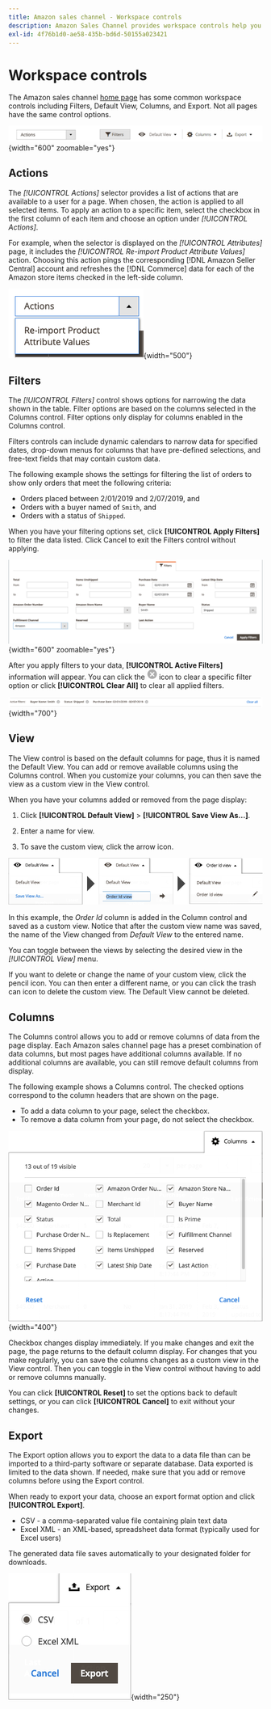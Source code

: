 ```yaml
---
title: Amazon sales channel - Workspace controls
description: Amazon Sales Channel provides workspace controls help you locate listings, view information, and easily and apply actions.
exl-id: 4f76b1d0-ae58-435b-bd6d-50155a023421
---
```

# Workspace controls

The Amazon sales channel [home page](./amazon-sales-channel-home.md) has some common workspace controls including Filters, Default View, Columns, and Export. Not all pages have the same control options.

![Amazon Sales Channel workspace control examples](assets/amazon-workspace-controls.png){width="600" zoomable="yes"}

## Actions

The _[!UICONTROL Actions]_ selector provides a list of actions that are available to a user for a page. When chosen, the action is applied to all selected items. To apply an action to a specific item, select the checkbox in the first column of each item and choose an option under _[!UICONTROL Actions]_.

For example, when the selector is displayed on the _[!UICONTROL Attributes]_ page, it includes the _[!UICONTROL Re-import Product Attribute Values]_ action. Choosing this action pings the corresponding [!DNL Amazon Seller Central] account and refreshes the [!DNL Commerce] data for each of the Amazon store items checked in the left-side column.

![Actions menu example](assets/amazon-sales-channel-home-actions-option.png){width="500"}

## Filters

The _[!UICONTROL Filters]_ control shows options for narrowing the data shown in the table. Filter options are based on the columns selected in the Columns control. Filter options only display for columns enabled in the Columns control.

Filters controls can include dynamic calendars to narrow data for specified dates, drop-down menus for columns that have pre-defined selections, and free-text fields that may contain custom data.

The following example shows the settings for filtering the list of orders to show only orders that meet the following criteria:

- Orders placed between 2/01/2019 and 2/07/2019, and
- Orders with a buyer named of `Smith`, and
- Orders with a status of `Shipped`.

When you have your filtering options set, click **[!UICONTROL Apply Filters]** to filter the data listed. Click Cancel to exit the Filters control without applying.

![Filters control example](assets/workspace-controls-filters.png){width="600" zoomable="yes"}

After you apply filters to your data, **[!UICONTROL Active Filters]** information will appear. You can click the ![Clear filters icon](assets/x-icon-clear-filters.png) icon to clear a specific filter option or click **[!UICONTROL Clear All]** to clear all applied filters.

![Active filters example](assets/applied-filters-line.png){width="700"}

## View

The View control is based on the default columns for page, thus it is named the Default View. You can add or remove available columns using the Columns control. When you customize your columns, you can then save the view as a custom view in the View control.

When you have your columns added or removed from the page display:

1. Click **[!UICONTROL Default View]** > **[!UICONTROL Save View As...]**.

1. Enter a name for view.

1. To save the custom view, click the arrow icon.

![View control example](assets/workspace-controls-view.png)

In this example, the _Order Id_ column is added in the Column control and saved as a custom view. Notice that after the custom view name was saved, the name of the View changed from _Default View_ to the entered name.

You can toggle between the views by selecting the desired view in the _[!UICONTROL View]_ menu.

If you want to delete or change the name of your custom view, click the pencil icon. You can then enter a different name, or you can click the trash can icon to delete the custom view. The Default View cannot be deleted.

## Columns

The Columns control allows you to add or remove columns of data from the page display. Each Amazon sales channel page has a preset combination of data columns, but most pages have additional columns available. If no additional columns are available, you can still remove default columns from display.

The following example shows a Columns control. The checked options correspond to the column headers that are shown on the page.

- To add a data column to your page, select the checkbox.
- To remove a data column from your page, do not select the checkbox.

![Columns control example](assets/workspace-controls-columns.png){width="400"}

Checkbox changes display immediately. If you make changes and exit the page, the page returns to the default column display. For changes that you make regularly, you can save the columns changes as a custom view in the View control. Then you can toggle in the View control without having to add or remove columns manually.

You can click **[!UICONTROL Reset]** to set the options back to default settings, or you can click **[!UICONTROL Cancel]** to exit without your changes.

## Export

The Export option allows you to export the data to a data file than can be imported to a third-party software or separate database. Data exported is limited to the data shown. If needed, make sure that you add or remove columns before using the Export control.

When ready to export your data, choose an export format option and click **[!UICONTROL Export]**.

- CSV - a comma-separated value file containing plain text data
- Excel XML - an XML-based, spreadsheet data format (typically used for Excel users)

The generated data file saves automatically to your designated folder for downloads.

![Export control](assets/workspace-controls-export.png){width="250"}
